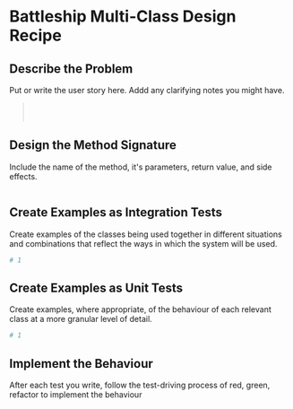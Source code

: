 # Battleship Multi-Class Design Recipe

## Describe the Problem

Put or write the user story here. Addd any clarifying notes you might have.

>  <br> 
>  <br>
> 

## Design the Method Signature

Include the name of the method, it's parameters, return value, and side effects.

```ruby

```

## Create Examples as Integration Tests

Create examples of the classes being used together in different situations and combinations that reflect the ways in which the system will be used.


```ruby
# 1

```

## Create Examples as Unit Tests

Create examples, where appropriate, of the behaviour of each relevant class at a more granular level of detail.

```ruby
# 1

```

## Implement the Behaviour

After each test you write, follow the test-driving process of red, green, refactor to implement the behaviour